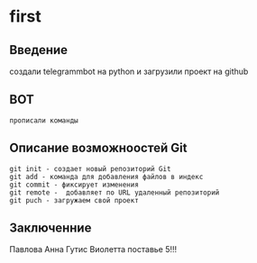# first

## Введение
создали telegrammbot на python и загрузили проект на github

## BOT
    прописали команды

## Описание возможноостей Git
    git init - создает новый репозиторий Git
    git add - команда для добавления файлов в индекс
    git commit - фиксирует изменения
    git remote -  добавляет по URL удаленный репозиторий
    git puch - загружаем свой проект

## Заключенние
Павлова Анна Гутис Виолетта поставье 5!!!
